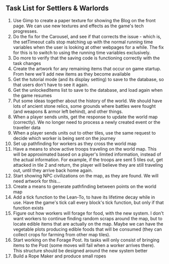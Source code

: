 ## Task List for Settlers & Warlords

1.  Use Gimp to create a paper texture for showing the Blog on the front page. We can use new textures and effects as the game's tech progresses.
2.  Do the fix for the Carousel, and see if that corrects the issue - which is, the setTimeout calls stop matching up with the normal running time variables when the user is looking at other webpages for a while. The fix for this is to switch to using the running time variables exclusively.
3.  Do more to verify that the saving code is functioning correctly with the task changes
4.  Create the artwork for any remaining items that occur on game startup. From here we'll add new items as they become available
5.  Get the tutorial mode (and its display setting) to save to the database, so that users don't have to see it again.
6.  Get the unlockedItems list to save to the database, and load again when the game resumes
7.  Put some ideas together about the history of the world. We should have lots of ancient stone relics, some grounds where battles were fought (and weapons & armor left behind), and other things.
8.  When a player sends units, get the response to update the world map (correctly). We no longer need to process a newly created event or the traveller data
9.  When a player sends units out to other tiles, use the same request to decide which worker is being sent on the journey
10. Set up pathfinding for workers as they cross the world map
11. Have a means to show active troops traveling on the world map. This will be approximated based on a player's limited information, instead of the actual information. For example, if the troops are sent 5 tiles out, get attacked in tile 2 and return, the player will believe they are still traveling out, until they arrive back home again.
12. Start showing NPC civilizations on the map, as they are found. We will need artwork for this...
13. Create a means to generate pathfinding between points on the world map
14. Add a tick function to the Lean-To, to have its lifetime decay while in use. Have the game's tick call every block's tick function, but only if that function exists
15. Figure out how workers will forage for food, with the new system. I don't want workers to continue finding random scraps around the map, but to locate edible items that are actually on the map. Maybe we can have the vegetable plots producing edible foods that will be consumed (they can collect crops for farming from other map tiles).
16. Start working on the Forage Post. Its tasks will only consist of bringing items to the Post (some moves will fail when a worker arrives there). This structure should be designed around the new system better
17. Build a Rope Maker and produce small ropes
